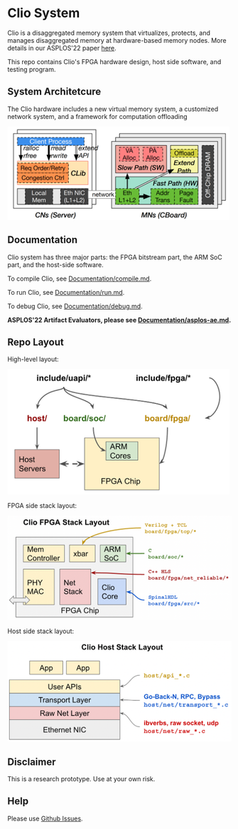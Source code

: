 # Clio System

Clio is a disaggregated memory system that virtualizes,
protects, and manages disaggregated memory at hardware-based
memory nodes. More details in our ASPLOS'22 paper [here](https://arxiv.org/pdf/2108.03492.pdf).

This repo contains Clio's FPGA hardware design, host side software, and testing program.

## System Architetcure

The Clio hardware includes a new virtual memory
system, a customized network system, and a framework for computation offloading

<img src="Documentation/arch.png" alt="drawing" width="500"/>

## Documentation

Clio system has three major parts: the FPGA bitstream part, the ARM SoC part, and the host-side software.

To compile Clio, see [Documentation/compile.md](./Documentation/compile.md).

To run Clio, see [Documentation/run.md](./Documentation/run.md).

To debug Clio, see [Documentation/debug.md](./Documentation/debug.md).

**ASPLOS'22 Artifact Evaluators, please see [Documentation/asplos-ae.md](./Documentation/asplos-ae.md).**

## Repo Layout

High-level layout:

<img src="Documentation/repo-org.png" alt="drawing" width="500"/>

FPGA side stack layout:

<img src="Documentation/repo-org-fpga.png" alt="drawing" width="600"/>

Host side stack layout:

<img src="Documentation/repo-org-host.png" alt="drawing" width="600"/>

## Disclaimer

This is a research prototype. Use at your own risk.

## Help

Please use [Github Issues](https://github.com/WukLab/Clio/issues).
